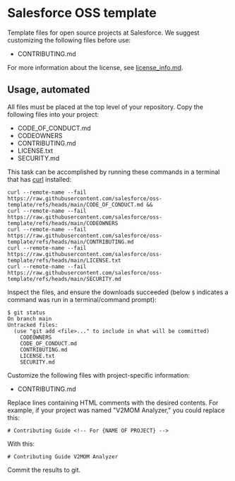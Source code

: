 # Salesforce OSS template

Template files for open source projects at Salesforce. We suggest customizing the following files before use:

- CONTRIBUTING.md

For more information about the license, see [license_info.md](license_info.md).

## Usage, automated

All files must be placed at the top level of your repository. Copy the following files into your project:

- CODE_OF_CONDUCT.md
- CODEOWNERS
- CONTRIBUTING.md
- LICENSE.txt
- SECURITY.md

This task can be accomplished by running these commands in a terminal that has [curl](https://curl.se/) installed:

```term
curl --remote-name --fail https://raw.githubusercontent.com/salesforce/oss-template/refs/heads/main/CODE_OF_CONDUCT.md &&
curl --remote-name --fail https://raw.githubusercontent.com/salesforce/oss-template/refs/heads/main/CODEOWNERS
curl --remote-name --fail https://raw.githubusercontent.com/salesforce/oss-template/refs/heads/main/CONTRIBUTING.md
curl --remote-name --fail https://raw.githubusercontent.com/salesforce/oss-template/refs/heads/main/LICENSE.txt
curl --remote-name --fail https://raw.githubusercontent.com/salesforce/oss-template/refs/heads/main/SECURITY.md
```

Inspect the files, and ensure the downloads succeeded (below `$` indicates a command was run in a terminal/command prompt):

```term
$ git status
On branch main
Untracked files:
  (use "git add <file>..." to include in what will be committed)
	CODEOWNERS
	CODE_OF_CONDUCT.md
	CONTRIBUTING.md
	LICENSE.txt
	SECURITY.md
```

Customize the following files with project-specific information:

- CONTRIBUTING.md

Replace lines containing HTML comments with the desired contents. For example, if your project was named "V2MOM Analyzer," you could replace this:

```
# Contributing Guide <!-- For {NAME OF PROJECT} -->
```

With this:

```
# Contributing Guide V2MOM Analyzer
```

Commit the results to git.
